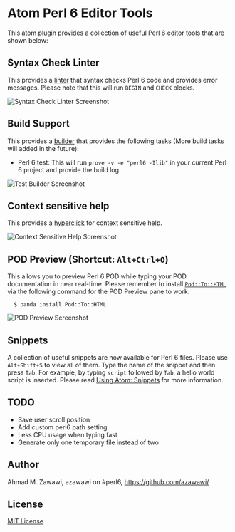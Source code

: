 # Atom Perl 6 Editor Tools

This atom plugin provides a collection of useful Perl 6 editor tools that are
shown below:

## Syntax Check Linter

This provides a [linter](https://atom.io/packages/linter) that syntax checks
Perl 6 code and provides error messages. Please note that this will run `BEGIN`
and `CHECK` blocks.

![Syntax Check Linter Screenshot](https://raw.githubusercontent.com/azawawi/atom-perl6-editor-tools/master/syntax-check-linter.png)

## Build Support

This provides a [builder](https://atom.io/packages/build) that
provides the following tasks (More build tasks will added in the future):

- Perl 6 test: This will run ``prove -v -e "perl6 -Ilib"`` in your current Perl
6 project and provide the build log

![Test Builder Screenshot](https://raw.githubusercontent.com/azawawi/atom-perl6-editor-tools/master/test-runner-build-task.png)


## Context sensitive help

This provides a [hyperclick](https://atom.io/packages/hyperclick) for context
sensitive help.

![Context Sensitive Help Screenshot](https://raw.githubusercontent.com/azawawi/atom-perl6-editor-tools/master/content-sensitive-help.png)

## POD Preview (Shortcut: `Alt+Ctrl+O`)

This allows you to preview Perl 6 POD while typing your POD documentation in
near real-time. Please remember to install [`Pod::To::HTML`](
https://github.com/perl6/Pod-To-HTML) via the following command for the POD
Preview pane to work:
```
  $ panda install Pod::To::HTML
```

![POD Preview Screenshot](https://raw.githubusercontent.com/azawawi/atom-perl6-editor-tools/master/pod-preview.png)

## Snippets

A collection of useful snippets are now available for Perl 6 files. Please use
`Alt+Shift+S` to view all of them. Type the name of the snippet and then press
`Tab`. For example, by typing `script` followed by `Tab`, a hello world script
is inserted. Please read [Using Atom: Snippets](
https://atom.io/docs/latest/using-atom-snippets) for more information.

## TODO

- Save user scroll position
- Add custom perl6 path setting
- Less CPU usage when typing fast
- Generate only one temporary file instead of two

## Author

Ahmad M. Zawawi, azawawi on #perl6, https://github.com/azawawi/

## License

[MIT License](LICENSE.md)
